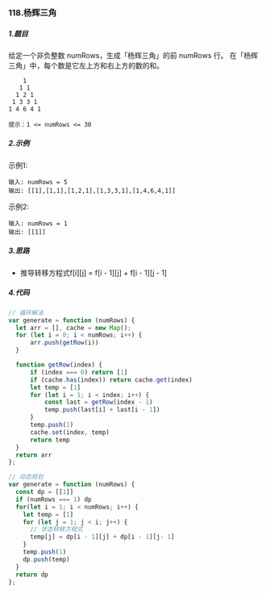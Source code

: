 ### 118.杨辉三角

##### 1.题目
给定一个非负整数 numRows，生成「杨辉三角」的前 numRows 行。
在「杨辉三角」中，每个数是它左上方和右上方的数的和。
```
    1
   1 1
  1 2 1
 1 3 3 1
1 4 6 4 1
```
```
提示：1 <= numRows <= 30
```

##### 2.示例
示例1:
```
输入: numRows = 5
输出: [[1],[1,1],[1,2,1],[1,3,3,1],[1,4,6,4,1]]
```

示例2:
```
输入: numRows = 1
输出: [[1]]
```

##### 3.思路
- 推导转移方程式f[i][j] = f[i - 1][j] + f[i - 1][j - 1]

##### 4.代码
```javascript
// 循环解法
var generate = function (numRows) {
  let arr = [], cache = new Map();
  for (let i = 0; i < numRows; i++) {
      arr.push(getRow(i))
  }

  function getRow(index) {
      if (index === 0) return [1]
      if (cache.has(index)) return cache.get(index)
      let temp = [1]
      for (let i = 1; i < index; i++) {
          const last = getRow(index - 1)
          temp.push(last[i] + last[i - 1])
      }
      temp.push(1)
      cache.set(index, temp)
      return temp
  }
  return arr
};

// 动态规划
var generate = function (numRows) {
  const dp = [[1]]
  if (numRows === 1) dp
  for(let i = 1; i < numRows; i++) {
    let temp = [1]
    for (let j = 1; j < i; j++) {
      // 状态转移方程式
      temp[j] = dp[i - 1][j] + dp[i - 1][j- 1]
    }
    temp.push(1)
    dp.push(temp)
  }
  return dp
};
```